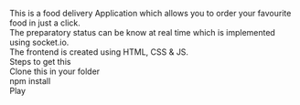 This is a food delivery Application which allows you to order your favourite food in just a click. <br>
The preparatory status can be know at real time which is implemented using socket.io.<br>
The frontend is created using HTML, CSS & JS.<br>
Steps to get this <br>
Clone this in your folder<br>
npm install <br>
Play
